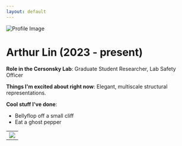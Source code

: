 ```yaml
---
layout: default
---
```


<!-- Replace `example_student` with your name -->
<img src="/website/assets/img/arthur_lin.png" alt="Profile Image" class="center" style="max-width: 100%">

<!-- Replace `Example Student` with your name and include your start date-->
# **Arthur Lin (2023 - present)**

<!-- Choose your title -- feel free to be professionally silly -->
**Role in the Cersonsky Lab**: Graduate Student Researcher, Lab Safety Officer

<!-- Name at least one research topic amongst this list -->
**Things I'm excited about right now**: Elegant, multiscale structural representations.

<!-- Ultimately, we'll use this section to
     include papers and talks, and contributions
     But for now put whatever you want -->
**Cool stuff I've done**: 
* Bellyflop off a small cliff
* Eat a ghost pepper


<!-- If you have photos you would like to exhibit,
     save them as `/assets/member_images/your_name_photo_#.png`
     and replace example_student below -->

|      |
|:----:|
|![](/website/assets/img/arthur_lin_1.gif) | 



